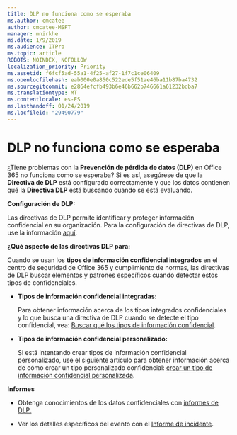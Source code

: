 ```yaml
---
title: DLP no funciona como se esperaba
ms.author: cmcatee
author: cmcatee-MSFT
manager: mnirkhe
ms.date: 1/9/2019
ms.audience: ITPro
ms.topic: article
ROBOTS: NOINDEX, NOFOLLOW
localization_priority: Priority
ms.assetid: f6fcf5ad-55a1-4f25-af27-1f7c1ce06409
ms.openlocfilehash: eab000e0a850c522ede5f51ae46ba11b87ba4732
ms.sourcegitcommit: e2864efcfb493b6e46b662b746661a61232bdba7
ms.translationtype: MT
ms.contentlocale: es-ES
ms.lasthandoff: 01/24/2019
ms.locfileid: "29490779"
---
```

# <a name="dlp-not-working-as-expected"></a>DLP no funciona como se esperaba

¿Tiene problemas con la **Prevención de pérdida de datos (DLP)** en Office 365 no funciona como se esperaba? Si es así, asegúrese de que la **Directiva de DLP** está configurado correctamente y que los datos contienen qué la **Directiva DLP** está buscando cuando se está evaluando. 
  
 **Configuración de DLP:**
  
Las directivas de DLP permite identificar y proteger información confidencial en su organización. Para la configuración de directivas de DLP, use la información [aquí](https://docs.microsoft.com/en-us/office365/securitycompliance/prevent-data-loss#set-up-dlp).
  
 **¿Qué aspecto de las directivas DLP para:**
  
Cuando se usan los **tipos de información confidencial integrados** en el centro de seguridad de Office 365 y cumplimiento de normas, las directivas de DLP buscar elementos y patrones específicos cuando detectar estos tipos de confidenciales. 
  
- **Tipos de información confidencial integradas:**
    
    Para obtener información acerca de los tipos integrados confidenciales y lo que busca una directiva de DLP cuando se detecte el tipo confidencial, vea: [Buscar qué los tipos de información confidencial](https://docs.microsoft.com/en-us/office365/securitycompliance/what-the-sensitive-information-types-look-for).
    
- **Tipos de información confidencial personalizado:**
    
    Si está intentando crear tipos de información confidencial personalizado, use el siguiente artículo para obtener información acerca de cómo crear un tipo personalizado confidencial: [crear un tipo de información confidencial personalizada](https://docs.microsoft.com/en-us/office365/securitycompliance/create-a-custom-sensitive-information-type).
    
 **Informes**
  
- Obtenga conocimientos de los datos confidenciales con [informes de DLP.](https://docs.microsoft.com/en-us/office365/securitycompliance/data-loss-prevention-policies#dlp-reports)
    
- Ver los detalles específicos del evento con el [Informe de incidente](https://docs.microsoft.com/en-us/office365/securitycompliance/data-loss-prevention-policies#incident-reports).
    

